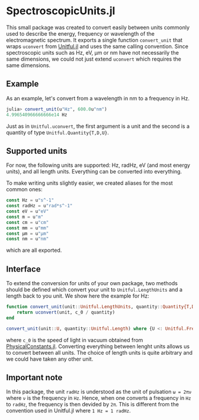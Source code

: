# SpectroscopicUnits.jl

This small package was created to convert easily between units commonly used to describe the energy, frequency or wavelength of the electromagnetic spectrum. It exports a single function `convert_unit` that wraps `uconvert` from [Unitful.jl](https://github.com/PainterQubits/Unitful.jl) and uses the same calling convention. Since spectroscopic units such as Hz, eV, μm or nm have not necessarily the same dimensions, we could not just extend `uconvert` which requires the same dimensions.

## Example
As an example, let's convert from a wavelength in nm to a frequency in Hz.
```julia
julia> convert_unit(u"Hz", 600.0u"nm")
4.996540966666666e14 Hz
```
Just as in `Unitful.uconvert`, the first argument is a unit and the second is a quantity of type `Unitful.Quantity{T,D,U}`.

## Supported units
For now, the following units are supported: Hz, radHz, eV (and most energy units), and all length units. Everything can be converted into everything.

To make writing units slightly easier, we created aliases for the most common ones:

```julia
const Hz = u"s^-1"
const radHz = u"rad*s^-1"
const eV = u"eV"
const m = u"m"
const cm = u"cm"
const mm = u"mm"
const μm = u"μm"
const nm = u"nm"
```
which are all exported.

## Interface
To extend the conversion for units of your own package, two methods should be defined which convert your unit to `Unitful.LengthUnits` and a length back to you unit.
We show here the example for Hz:

```julia
function convert_unit(unit::Unitful.LengthUnits, quantity::Quantity{T,D,U}) where {T<:Real,D, U<:Unitful.FrequencyUnits}
    return uconvert(unit, c_0 / quantity)
end

convert_unit(unit::U, quantity::Unitful.Length) where {U <: Unitful.FrequencyUnits} = uconvert(unit, c_0 / (quantity |> m))
```
where `c_0` is the speed of light in vacuum obtained from [PhysicalConstants.jl](https://github.com/JuliaPhysics/PhysicalConstants.jl). Converting everything between lenght units allows us to convert between all units. The choice of length units is quite arbitrary and we could have taken any other unit.

## **Important note**
In this package, the unit `radHz` is understood as the unit of pulsation ``ω = 2πν`` where ``ν`` is the frequency in `Hz`. Hence, when one converts a frequency in `Hz` to  `radHz`, the frequency is then devided by `2π`. This is different from the convention used in Unitful.jl where `1 Hz = 1 radHz`.
